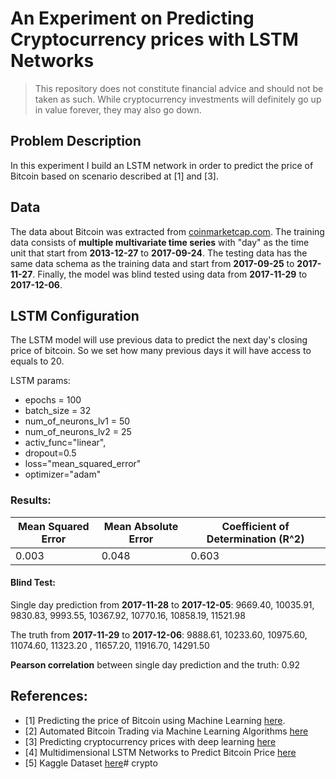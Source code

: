 
# An Experiment on Predicting Cryptocurrency prices with LSTM Networks

> This repository does not constitute financial advice and should not be taken as such. 
> While cryptocurrency investments will definitely go up in value forever, they may also go down.

## Problem Description

In this experiment I build an LSTM network in order to predict the price of Bitcoin based on scenario described at [1] and [3].

## Data
The data about Bitcoin was extracted from [coinmarketcap.com](http://coinmarketcap.com).
The training data consists of **multiple multivariate time series** with "day" as the time unit that start from **2013-12-27** to **2017-09-24**.
The testing data has the same data schema as the training data and start from **2017-09-25** to **2017-11-27**.
Finally, the model was blind tested using data from **2017-11-29** to **2017-12-06**.

## LSTM Configuration

The LSTM model will use previous data to predict the next day's closing price of bitcoin. 
So we set how many previous days it will have access to equals to 20.

LSTM params:   
- epochs = 100
- batch_size = 32
- num_of_neurons_lv1 = 50    
- num_of_neurons_lv2 = 25 
- activ_func="linear",
- dropout=0.5
- loss="mean_squared_error"
- optimizer="adam"

### Results:

|Mean Squared Error|Mean Absolute Error|Coefficient of Determination (R^2)|
|----|----|----|
|0.003|0.048|0.603| 

#### Blind Test:  
Single day prediction from **2017-11-28** to **2017-12-05**:
9669.40, 10035.91, 9830.83, 9993.55, 10367.92, 10770.16, 10858.19, 11521.98

The truth from **2017-11-29** to **2017-12-06**:
9888.61, 10233.60, 10975.60, 11074.60, 11323.20 , 11657.20, 11916.70, 14291.50
  
**Pearson correlation** between single day prediction and the truth: 0.92
  
## References:

- [1] Predicting the price of Bitcoin using Machine Learning [here](http://trap.ncirl.ie/2496/1/seanmcnally.pdf).
- [2] Automated Bitcoin Trading via Machine Learning Algorithms [here](http://ai2-s2-pdfs.s3.amazonaws.com/e065/3631b4a476abf5276a264f6bbff40b132061.pdf)
- [3] Predicting cryptocurrency prices with deep learning [here](https://github.com/dashee87/blogScripts/blob/master/Jupyter/2017-11-20-predicting-cryptocurrency-prices-with-deep-learning.ipynb)
- [4] Multidimensional LSTM Networks to Predict Bitcoin Price [here](http://www.jakob-aungiers.com/articles/a/Multidimensional-LSTM-Networks-to-Predict-Bitcoin-Price)
- [5] Kaggle Dataset [here](https://www.kaggle.com/sudalairajkumar/cryptocurrencypricehistory)# crypto
